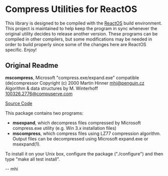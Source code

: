 # Compress Utilities for ReactOS #

This library is designed to be compiled with the [ReactOS](http://reactos.org/) build environment. This project is maintained to help keep the program in sync whenever the original utility decides to release another version. These programs can be compiled in other compilers, but some modifications may be needed in order to build properly since some of the changes here are ReactOS specific. Enjoy!

## Original Readme ##

**mscompress**, Microsoft "compress.exe/expand.exe" compatible (de)compressor
Copyright (c) 2000 Martin Hinner <mhi@penguin.cz>
Algorithm & data structures by M. Winterhoff <100326.2776@compuserve.com>

[Source Code](ftp://ftp.penguin.cz/pub/users/mhi/mscompress/)

This package contains two programs:

- **msexpand**, which decompress files compressed by Microsoft compress.exe utility (e.g. Win 3.x installation files)
- **mscompress**, which compress files using LZ77 compression algorithm. Output files can be decompressed using Microsoft expand.exe or msexpand(1).

To install it on your Unix box, configure the package ("./configure") and then type "make all test install".

-- mhi
